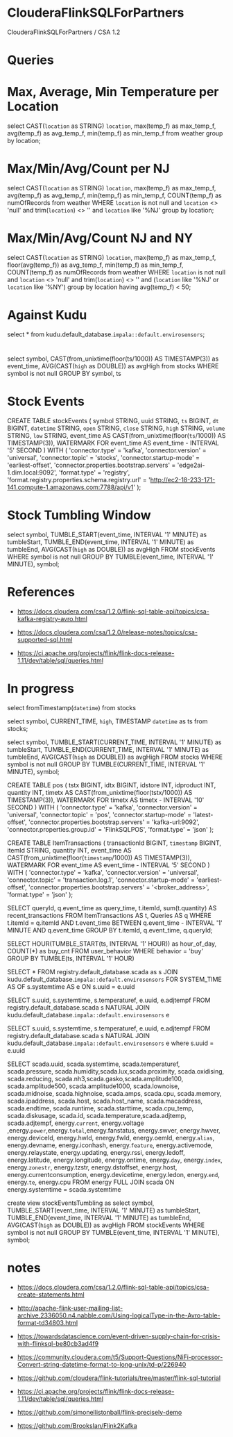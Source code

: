 # ClouderaFlinkSQLForPartners
ClouderaFlinkSQLForPartners / CSA 1.2


# Queries

# Max, Average, Min Temperature per Location

select CAST(`location` as STRING) `location`, max(temp_f) as max_temp_f, avg(temp_f) as avg_temp_f, min(temp_f) as min_temp_f from weather group by location;

# Max/Min/Avg/Count per NJ
select CAST(`location` as STRING) `location`, max(temp_f) as max_temp_f, avg(temp_f) as avg_temp_f, min(temp_f) as min_temp_f,
       COUNT(temp_f) as numOfRecords
from weather 
WHERE `location` is not null and `location` <> 'null' and trim(`location`) <> '' and `location` like '%NJ'
group by location;

# Max/Min/Avg/Count NJ and NY

select CAST(`location` as STRING) `location`, max(temp_f) as max_temp_f, floor(avg(temp_f)) as avg_temp_f, min(temp_f) as min_temp_f,
       COUNT(temp_f) as numOfRecords
from weather 
WHERE `location` is not null and `location` <> 'null' and trim(`location`) <> '' and (`location` like '%NJ' or `location` like '%NY')
group by location
having avg(temp_f) < 50;

# Against Kudu

select * from kudu.default_database.`impala::default.envirosensors`;
 
# 
select symbol, 
       CAST(from_unixtime(floor(ts/1000)) AS TIMESTAMP(3)) as event_time,
       AVG(CAST(`high` as DOUBLE)) as avgHigh
from stocks
WHERE symbol is not null
GROUP BY symbol, ts

          
# Stock Events
 
CREATE TABLE stockEvents (
symbol    STRING,
uuid STRING,
`ts`    BIGINT,
`dt`    BIGINT,
`datetime`    STRING,
`open`    STRING,
`close`    STRING,
`high`    STRING,
`volume`    STRING,
`low`    STRING,
event_time AS CAST(from_unixtime(floor(`ts`/1000)) AS TIMESTAMP(3)),
WATERMARK FOR event_time AS event_time - INTERVAL '5' SECOND
) WITH (
'connector.type'      = 'kafka',
'connector.version'   = 'universal',
'connector.topic'     = 'stocks',
'connector.startup-mode' = 'earliest-offset',
'connector.properties.bootstrap.servers' = 'edge2ai-1.dim.local:9092',
'format.type' = 'registry',
'format.registry.properties.schema.registry.url' = 'http://ec2-18-233-171-141.compute-1.amazonaws.com:7788/api/v1'
);
 

# Stock Tumbling Window

select symbol,
TUMBLE_START(event_time, INTERVAL '1' MINUTE) as tumbleStart,
TUMBLE_END(event_time, INTERVAL '1' MINUTE) as tumbleEnd,
AVG(CAST(`high` as DOUBLE)) as avgHigh
FROM stockEvents
WHERE symbol is not null
GROUP BY TUMBLE(event_time, INTERVAL '1' MINUTE), symbol;  


# References

* https://docs.cloudera.com/csa/1.2.0/flink-sql-table-api/topics/csa-kafka-registry-avro.html

* https://docs.cloudera.com/csa/1.2.0/release-notes/topics/csa-supported-sql.html

* https://ci.apache.org/projects/flink/flink-docs-release-1.11/dev/table/sql/queries.html


#####

# In progress

select fromTimestamp(`datetime`)
from stocks

select symbol, CURRENT_TIME, `high`, TIMESTAMP `datetime` as ts
from stocks;

select symbol,
TUMBLE_START(CURRENT_TIME, INTERVAL '1' MINUTE) as tumbleStart,
TUMBLE_END(CURRENT_TIME, INTERVAL '1' MINUTE) as tumbleEnd,
AVG(CAST(`high` as DOUBLE)) as avgHigh
FROM stocks
WHERE symbol is not null
GROUP BY TUMBLE(CURRENT_TIME, INTERVAL '1' MINUTE), symbol;

CREATE TABLE pos (
   tstx BIGINT,
   idtx BIGINT,
   idstore INT,
   idproduct INT,
   quantity INT,
   timetx AS CAST(from_unixtime(floor(tstx/1000)) AS TIMESTAMP(3)),
   WATERMARK FOR timetx AS timetx - INTERVAL '10' SECOND
) WITH (
   'connector.type' = 'kafka',
   'connector.version' = 'universal',
   'connector.topic' = 'pos',
   'connector.startup-mode' = 'latest-offset',
   'connector.properties.bootstrap.servers' = 'kafka-url:9092',
   'connector.properties.group.id' = 'FlinkSQLPOS',
   'format.type' = 'json'
);

CREATE TABLE ItemTransactions (
transactionId    BIGINT,
`timestamp`    BIGINT,
itemId    STRING,
quantity INT,
event_time AS CAST(from_unixtime(floor(`timestamp`/1000)) AS TIMESTAMP(3)),
WATERMARK FOR event_time AS event_time - INTERVAL '5' SECOND
) WITH (
'connector.type'      = 'kafka',
'connector.version'   = 'universal',
'connector.topic'     = 'transaction.log.1',
'connector.startup-mode' = 'earliest-offset',
'connector.properties.bootstrap.servers' = '<broker_address>',
'format.type' = 'json'
);

SELECT queryId, q.event_time as query_time, t.itemId, sum(t.quantity) AS recent_transactions
FROM ItemTransactions AS t, Queries AS q
WHERE t.itemId = q.itemId AND 
t.event_time BETWEEN q.event_time - INTERVAL '1' MINUTE 
AND q.event_time
GROUP BY t.itemId, q.event_time, q.queryId;

SELECT
  HOUR(TUMBLE_START(ts, INTERVAL '1' HOUR)) as hour_of_day,
  COUNT(*) as buy_cnt
FROM
  user_behavior
WHERE
  behavior = 'buy'
GROUP BY
  TUMBLE(ts, INTERVAL '1' HOUR)
  
  

SELECT *
FROM registry.default_database.scada as s
JOIN kudu.default_database.`impala::default.envirosensors`
FOR SYSTEM_TIME AS OF s.systemtime AS e
ON s.uuid = e.uuid


SELECT s.uuid, s.systemtime, s.temperaturef, e.uuid, e.adjtempf
FROM registry.default_database.scada s
NATURAL JOIN kudu.default_database.`impala::default.envirosensors` e


SELECT s.uuid, s.systemtime, s.temperaturef, e.uuid, e.adjtempf
FROM registry.default_database.scada s
NATURAL JOIN kudu.default_database.`impala::default.envirosensors` e
where s.uuid = e.uuid


SELECT 	scada.uuid, scada.systemtime, scada.temperaturef, scada.pressure, scada.humidity,scada.lux,scada.proximity, scada.oxidising, scada.reducing, scada.nh3,scada.gasko,scada.amplitude100, 
  scada.amplitude500, scada.amplitude1000, scada.lownoise, scada.midnoise, scada.highnoise, scada.amps, scada.cpu, scada.memory, scada.ipaddress, scada.host, scada.host_name, scada.macaddress, scada.endtime, scada.runtime, scada.starttime, scada.cpu_temp, 
  scada.diskusage, scada.id, scada.temperature,scada.adjtemp, scada.adjtempf, energy.`current`, energy.voltage ,energy.`power`,energy.`total`,energy.fanstatus,
  energy.swver, energy.hwver, energy.deviceId, energy.hwId, energy.fwId, energy.oemId, energy.`alias`, energy.devname, energy.iconhash, energy.`feature`, energy.activemode, energy.relaystate, energy.updating, energy.rssi, energy.ledoff, energy.latitude, energy.longitude, 
  energy.ontime, energy.`day`, energy.`index`, energy.`zonestr`, energy.tzstr, energy.dstoffset, energy.host, energy.currentconsumption, energy.devicetime, energy.ledon, energy.`end`, energy.`te`, energy.cpu 
FROM energy FULL JOIN scada ON energy.systemtime = scada.systemtime

create view stockEventsTumbling
as select symbol,
TUMBLE_START(event_time, INTERVAL '1' MINUTE) as tumbleStart,
TUMBLE_END(event_time, INTERVAL '1' MINUTE) as tumbleEnd,
AVG(CAST(`high` as DOUBLE)) as avgHigh
FROM stockEvents
WHERE symbol is not null
GROUP BY TUMBLE(event_time, INTERVAL '1' MINUTE), symbol;  


#

# notes

* https://docs.cloudera.com/csa/1.2.0/flink-sql-table-api/topics/csa-create-statements.html

* http://apache-flink-user-mailing-list-archive.2336050.n4.nabble.com/Using-logicalType-in-the-Avro-table-format-td34803.html

* https://towardsdatascience.com/event-driven-supply-chain-for-crisis-with-flinksql-be80cb3ad4f9

* https://community.cloudera.com/t5/Support-Questions/NiFi-processor-Convert-string-datetime-format-to-long-unix/td-p/226940

* https://github.com/cloudera/flink-tutorials/tree/master/flink-sql-tutorial

* https://ci.apache.org/projects/flink/flink-docs-release-1.11/dev/table/sql/queries.html

* https://github.com/simonellistonball/flink-precisely-demo

* https://github.com/BrooksIan/Flink2Kafka
